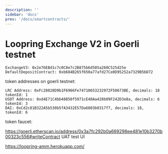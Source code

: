```yaml
---
description: ''
sidebar: 'docs'
prev: '/docs/smartcontracts/'
---
```


# Loopring Exchange V2 in Goerli testnet

    ExchangeV3: 0x2e76EBd1c7c0C8e7c2B875b6d505a260C525d25e
    DefaultDepositContract: 0xb684B265f650a77afd27Ce0D95252a7329B5bD72

token addresses on goerli testnet:

    LRC Address: 0xFc28028D9b1F6966Fe74710653232972F50673BE, decimals: 18 tokenId: 1
    USDT Address: 0xd4E71C4bb48850f5971cE40Aa428b09F242D3e8a, decimals: 6 tokenId: 3
    DAI: 0xCd2c81B322A5b530b5fA3432E57Da6803b0317f7, decimals: 18, tokenId: 6

token faucet:

https://goerli.etherscan.io/address/0x3a7fc292b0a669298ee481e10b3270b00323c556#writeContract
UAT test UI

https://loopring-amm.herokuapp.com/
